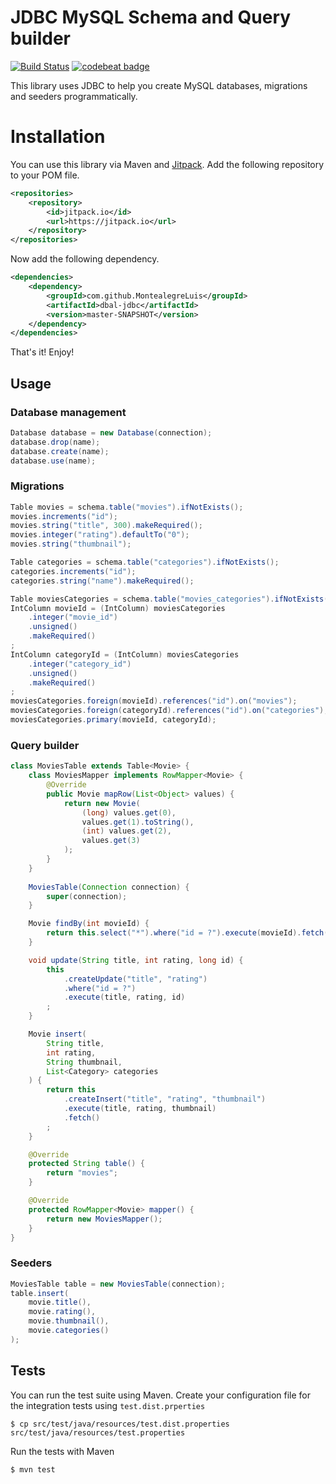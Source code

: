 # JDBC MySQL Schema and Query builder

[![Build Status](https://travis-ci.org/MontealegreLuis/dbal-jdbc.svg?branch=master)](https://travis-ci.org/MontealegreLuis/dbal-jdbc)
[![codebeat badge](https://codebeat.co/badges/80b448b0-5d55-43b8-9dea-e26fd96d7173)](https://codebeat.co/projects/github-com-montealegreluis-dbal-jdbc-master)

This library uses JDBC to help you create MySQL databases, migrations
and seeders programmatically. 

# Installation

You can use this library via Maven and [Jitpack](https://jitpack.io/). Add 
the following repository to your POM file.

```xml
<repositories>
    <repository>
        <id>jitpack.io</id>
        <url>https://jitpack.io</url>
    </repository>
</repositories>
```

Now add the following dependency.

```xml
<dependencies>
    <dependency>
        <groupId>com.github.MontealegreLuis</groupId>
        <artifactId>dbal-jdbc</artifactId>
        <version>master-SNAPSHOT</version>
    </dependency>
</dependencies>
```

That's it! Enjoy!

## Usage

### Database management

```java
Database database = new Database(connection);
database.drop(name);
database.create(name);
database.use(name);
```

### Migrations

```java
Table movies = schema.table("movies").ifNotExists();
movies.increments("id");
movies.string("title", 300).makeRequired();
movies.integer("rating").defaultTo("0");
movies.string("thumbnail");

Table categories = schema.table("categories").ifNotExists();
categories.increments("id");
categories.string("name").makeRequired();

Table moviesCategories = schema.table("movies_categories").ifNotExists();
IntColumn movieId = (IntColumn) moviesCategories
    .integer("movie_id")
    .unsigned()
    .makeRequired()
;
IntColumn categoryId = (IntColumn) moviesCategories
    .integer("category_id")
    .unsigned()
    .makeRequired()
;
moviesCategories.foreign(movieId).references("id").on("movies");
moviesCategories.foreign(categoryId).references("id").on("categories");
moviesCategories.primary(movieId, categoryId);
```

### Query builder

```java
class MoviesTable extends Table<Movie> {
    class MoviesMapper implements RowMapper<Movie> {
        @Override
        public Movie mapRow(List<Object> values) {
            return new Movie(
                (long) values.get(0),
                values.get(1).toString(),
                (int) values.get(2),
                values.get(3)
            );
        }
    }
    
    MoviesTable(Connection connection) {
        super(connection);
    }

    Movie findBy(int movieId) {
        return this.select("*").where("id = ?").execute(movieId).fetch();
    }

    void update(String title, int rating, long id) {
        this
            .createUpdate("title", "rating")
            .where("id = ?")
            .execute(title, rating, id)
        ;
    }

    Movie insert(
        String title,
        int rating,
        String thumbnail,
        List<Category> categories
    ) {
        return this
            .createInsert("title", "rating", "thumbnail")
            .execute(title, rating, thumbnail)
            .fetch()
        ;
    }

    @Override
    protected String table() {
        return "movies";
    }

    @Override
    protected RowMapper<Movie> mapper() {
        return new MoviesMapper();
    }
}
```

### Seeders

```java
MoviesTable table = new MoviesTable(connection); 
table.insert(
    movie.title(),
    movie.rating(),
    movie.thumbnail(),
    movie.categories()
);
```

## Tests

You can run the test suite using Maven. Create your configuration file for the integration tests
using `test.dist.prperties`
 
```
$ cp src/test/java/resources/test.dist.properties src/test/java/resources/test.properties
```

Run the tests with Maven

```
$ mvn test
```
